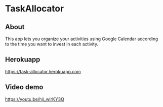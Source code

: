 # TaskAllocator

## About
This app lets you organize your activities using Google Calendar according to the time you want to invest in each activity.

## Herokuapp
https://task-allocator.herokuapp.com

## Video demo
https://youtu.be/hji_wIrKY3Q

